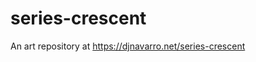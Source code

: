 
<!-- README.md is generated from README.Rmd. Please edit that file -->

# series-crescent

<!-- badges: start -->
<!-- badges: end -->

An art repository at <https://djnavarro.net/series-crescent>
